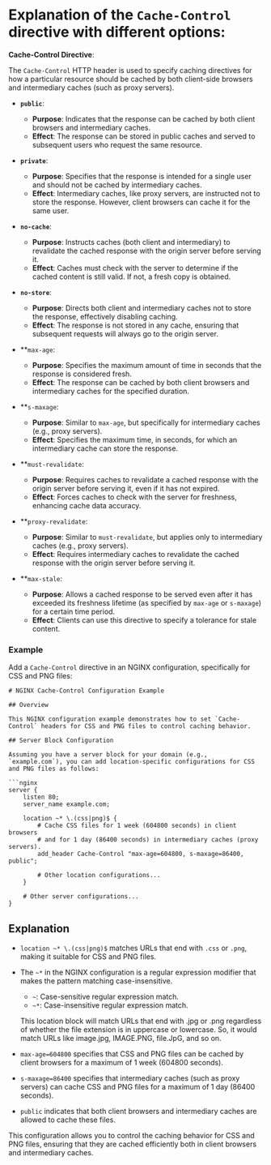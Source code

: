 # Explanation of the `Cache-Control` directive with different options:

**Cache-Control Directive**:

The `Cache-Control` HTTP header is used to specify caching directives for how a particular resource should be cached by both client-side browsers and intermediary caches (such as proxy servers).

- **`public`**:
  - **Purpose**: Indicates that the response can be cached by both client browsers and intermediary caches.
  - **Effect**: The response can be stored in public caches and served to subsequent users who request the same resource.

- **`private`**:
  - **Purpose**: Specifies that the response is intended for a single user and should not be cached by intermediary caches.
  - **Effect**: Intermediary caches, like proxy servers, are instructed not to store the response. However, client browsers can cache it for the same user.

- **`no-cache`**:
  - **Purpose**: Instructs caches (both client and intermediary) to revalidate the cached response with the origin server before serving it.
  - **Effect**: Caches must check with the server to determine if the cached content is still valid. If not, a fresh copy is obtained.

- **`no-store`**:
  - **Purpose**: Directs both client and intermediary caches not to store the response, effectively disabling caching.
  - **Effect**: The response is not stored in any cache, ensuring that subsequent requests will always go to the origin server.

- **`max-age`:
  - **Purpose**: Specifies the maximum amount of time in seconds that the response is considered fresh.
  - **Effect**: The response can be cached by both client browsers and intermediary caches for the specified duration.

- **`s-maxage`:
  - **Purpose**: Similar to `max-age`, but specifically for intermediary caches (e.g., proxy servers).
  - **Effect**: Specifies the maximum time, in seconds, for which an intermediary cache can store the response.

- **`must-revalidate`:
  - **Purpose**: Requires caches to revalidate a cached response with the origin server before serving it, even if it has not expired.
  - **Effect**: Forces caches to check with the server for freshness, enhancing cache data accuracy.

- **`proxy-revalidate`:
  - **Purpose**: Similar to `must-revalidate`, but applies only to intermediary caches (e.g., proxy servers).
  - **Effect**: Requires intermediary caches to revalidate the cached response with the origin server before serving it.

- **`max-stale`:
  - **Purpose**: Allows a cached response to be served even after it has exceeded its freshness lifetime (as specified by `max-age` or `s-maxage`) for a certain time period.
  - **Effect**: Clients can use this directive to specify a tolerance for stale content.

### Example
Add a `Cache-Control` directive in an NGINX configuration, specifically for CSS and PNG files:

```nginx
# NGINX Cache-Control Configuration Example

## Overview

This NGINX configuration example demonstrates how to set `Cache-Control` headers for CSS and PNG files to control caching behavior.

## Server Block Configuration

Assuming you have a server block for your domain (e.g., `example.com`), you can add location-specific configurations for CSS and PNG files as follows:

```nginx
server {
    listen 80;
    server_name example.com;

    location ~* \.(css|png)$ {
        # Cache CSS files for 1 week (604800 seconds) in client browsers
        # and for 1 day (86400 seconds) in intermediary caches (proxy servers).
        add_header Cache-Control "max-age=604800, s-maxage=86400, public";

        # Other location configurations...
    }

    # Other server configurations...
}
```

## Explanation

- `location ~* \.(css|png)$` matches URLs that end with `.css` or `.png`, making it suitable for CSS and PNG files.
  
- The `~*` in the NGINX configuration is a regular expression modifier that makes the pattern matching case-insensitive.
   - `~`: Case-sensitive regular expression match.
   - `~*`: Case-insensitive regular expression match.
 
   This location block will match URLs that end with .jpg or .png regardless of whether the file extension is in uppercase or lowercase. So, it would match URLs like image.jpg, IMAGE.PNG, file.JpG, and so on.

- `max-age=604800` specifies that CSS and PNG files can be cached by client browsers for a maximum of 1 week (604800 seconds).

- `s-maxage=86400` specifies that intermediary caches (such as proxy servers) can cache CSS and PNG files for a maximum of 1 day (86400 seconds).

- `public` indicates that both client browsers and intermediary caches are allowed to cache these files.

This configuration allows you to control the caching behavior for CSS and PNG files, ensuring that they are cached efficiently both in client browsers and intermediary caches.


